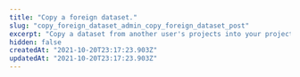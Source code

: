 ```yaml
---
title: "Copy a foreign dataset."
slug: "copy_foreign_dataset_admin_copy_foreign_dataset_post"
excerpt: "Copy a dataset from another user's projects into your project. This is considered a project job"
hidden: false
createdAt: "2021-10-20T23:17:23.903Z"
updatedAt: "2021-10-20T23:17:23.903Z"
---
```

